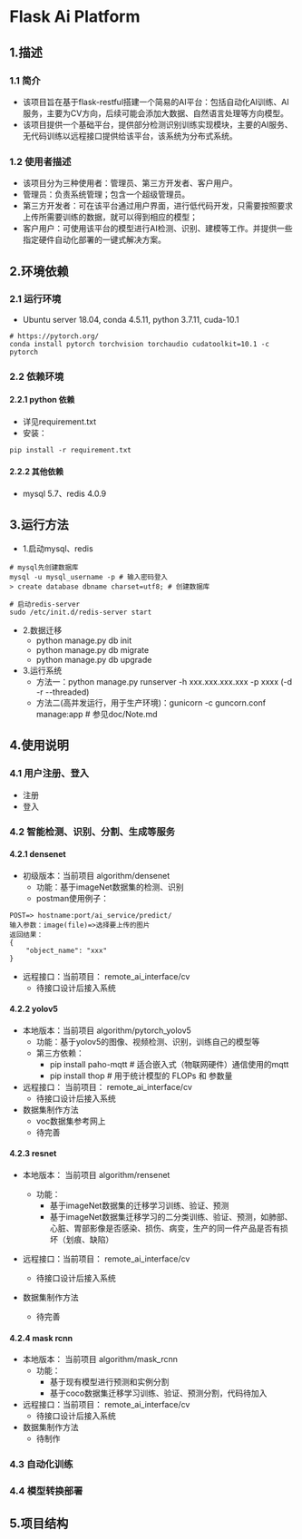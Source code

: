 # Flask Ai Platform

## 1.描述
### 1.1 简介
- 该项目旨在基于flask-restful搭建一个简易的AI平台：包括自动化AI训练、AI服务，主要为CV方向，后续可能会添加大数据、自然语言处理等方向模型。
- 该项目提供一个基础平台，提供部分检测识别训练实现模块，主要的AI服务、无代码训练以远程接口提供给该平台，该系统为分布式系统。
### 1.2 使用者描述
- 该项目分为三种使用者：管理员、第三方开发者、客户用户。
- 管理员：负责系统管理；包含一个超级管理员。
- 第三方开发者：可在该平台通过用户界面，进行低代码开发，只需要按照要求上传所需要训练的数据，就可以得到相应的模型；
- 客户用户：可使用该平台的模型进行AI检测、识别、建模等工作。并提供一些指定硬件自动化部署的一键式解决方案。

## 2.环境依赖
### 2.1 运行环境
- Ubuntu server 18.04, conda 4.5.11, python 3.7.11, cuda-10.1
```
# https://pytorch.org/
conda install pytorch torchvision torchaudio cudatoolkit=10.1 -c pytorch
```
### 2.2 依赖环境
#### 2.2.1 python 依赖
- 详见requirement.txt
- 安装：
```dockerfile
pip install -r requirement.txt
```
#### 2.2.2 其他依赖
- mysql 5.7、redis 4.0.9

## 3.运行方法
- 1.启动mysql、redis
```
# mysql先创建数据库
mysql -u mysql_username -p # 输入密码登入
> create database dbname charset=utf8; # 创建数据库

# 启动redis-server
sudo /etc/init.d/redis-server start
```
- 2.数据迁移
    - python manage.py db init
    - python manage.py db migrate
    - python manage.py db upgrade
- 3.运行系统
    - 方法一：python manage.py runserver -h xxx.xxx.xxx.xxx -p xxxx (-d -r --threaded)
    - 方法二(高并发运行，用于生产环境)：gunicorn -c guncorn.conf manage:app  # 参见doc/Note.md
    
## 4.使用说明
### 4.1 用户注册、登入
- 注册
- 登入

### 4.2 智能检测、识别、分割、生成等服务
#### 4.2.1 densenet
- 初级版本：当前项目 algorithm/densenet
    - 功能：基于imageNet数据集的检测、识别
    - postman使用例子：
```
POST=> hostname:port/ai_service/predict/
输入参数：image(file)=>选择要上传的图片
返回结果：
{
    "object_name": "xxx"
}
```
- 远程接口：当前项目： remote_ai_interface/cv
    - 待接口设计后接入系统
#### 4.2.2 yolov5
- 本地版本：当前项目 algorithm/pytorch_yolov5
    - 功能：基于yolov5的图像、视频检测、识别，训练自己的模型等
    - 第三方依赖：
        - pip install paho-mqtt   # 适合嵌入式（物联网硬件）通信使用的mqtt
        - pip install thop        # 用于统计模型的 FLOPs 和 参数量
- 远程接口： 当前项目： remote_ai_interface/cv
    - 待接口设计后接入系统
- 数据集制作方法
    - voc数据集参考网上
    - 待完善
#### 4.2.3 resnet
- 本地版本： 当前项目 algorithm/rensenet
    - 功能：
        - 基于imageNet数据集的迁移学习训练、验证、预测
        - 基于imageNet数据集迁移学习的二分类训练、验证、预测，如肺部、心脏、胃部影像是否感染、损伤、病变，生产的同一件产品是否有损坏（划痕、缺陷）
- 远程接口：当前项目： remote_ai_interface/cv
    - 待接口设计后接入系统
    
- 数据集制作方法
    - 待完善

#### 4.2.4 mask rcnn
- 本地版本： 当前项目 algorithm/mask_rcnn
    - 功能：
        - 基于现有模型进行预测和实例分割
        - 基于coco数据集迁移学习训练、验证、预测分割，代码待加入
- 远程接口：当前项目： remote_ai_interface/cv
    - 待接口设计后接入系统
- 数据集制作方法
    - 待制作

### 4.3 自动化训练

### 4.4 模型转换部署

## 5.项目结构